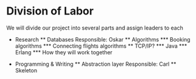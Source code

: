 # Division of Labor

We will divide our project into several parts and assign leaders to each 

* Research
  ** Databases 
     Responsible: Oskar
  ** Algorithms
     *** Booking algorithms
     *** Connecting flights algorithms
  ** TCP/IP? 
     *** Java
     *** Erlang 
     *** How they will work together

* Programming & Writing
  ** Abstraction layer
  Responsible: Carl
  ** Skeleton

